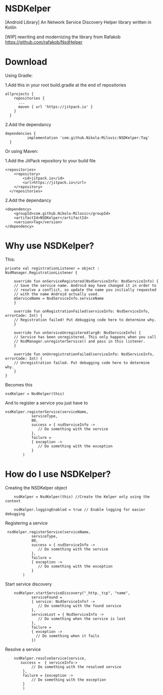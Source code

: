 # NSDKelper
[Android Library] An Network Service Discovery Helper library written in Kotlin

[WIP] rewriting and modernizing the library from Rafakob https://github.com/rafakob/NsdHelper 


# Download

Using Gradle: 

1.Add this in your root build.gradle at the end of repositories

    allprojects {
        repositories {
          ...
          maven { url 'https://jitpack.io' }
        }
      }

2.Add the dependancy

    dependencies {
              implementation 'com.github.Nikola-Milovic:NSDKelper:Tag'
      }
      
    
Or using Maven:

1.Add the JitPack repository to your build file

    <repositories>
        <repository>
            <id>jitpack.io</id>
            <url>https://jitpack.io</url>
        </repository>
      </repositories>
 2.Add the dependancy 
 
 	<dependency>
	    <groupId>com.github.Nikola-Milovic</groupId>
	    <artifactId>NSDKelper</artifactId>
	    <version>Tag</version>
	</dependency> 
  
  
 # Why use NSDKelper?
 
This:

	private val registrationListener = object : NsdManager.RegistrationListener {

	    override fun onServiceRegistered(NsdServiceInfo: NsdServiceInfo) {
		// Save the service name. Android may have changed it in order to
		// resolve a conflict, so update the name you initially requested
		// with the name Android actually used.
		mServiceName = NsdServiceInfo.serviceName
	    }

	    override fun onRegistrationFailed(serviceInfo: NsdServiceInfo, errorCode: Int) {
		// Registration failed! Put debugging code here to determine why.
	    }

	    override fun onServiceUnregistered(arg0: NsdServiceInfo) {
		// Service has been unregistered. This only happens when you call
		// NsdManager.unregisterService() and pass in this listener.
	    }

	    override fun onUnregistrationFailed(serviceInfo: NsdServiceInfo, errorCode: Int) {
		// Unregistration failed. Put debugging code here to determine why.
	    }
	}

 Becomes this 

	nsdKelper = NsdKelper(this)

And to register a service you just have to

    nsdKelper.registerService(serviceName,
                serviceType,
                80,
                success = { nsdServiceInfo ->
                   // Do something with the service
                },
                failure =
                { exception ->
                   // Do something with the exception 
                }
            )
 
 
# How do I use NSDKelper?

Creating the NSDKelper object

        nsdKelper = NsdKelper(this) //Create the Kelper only using the context

        nsdKelper.loggingEnabled = true // Enable logging for easier debugging


Registering a service

     nsdKelper.registerService(serviceName,
                serviceType,
                80,
                success = { nsdServiceInfo ->
                   // Do something with the service
                },
                failure =
                { exception ->
                   // Do something with the exception 
                }
            )
            
Start service discovery


        nsdKelper.startServiceDiscovery("_http._tcp", "name",
                serviceFound =
                { service: NsdServiceInfo? ->
                   // Do something with the found service
                },
                serviceLost = { NsdServiceInfo ->
                   // Do something when the service is lost
                },
                failure =
                { exception ->
                  // Do something when it fails
                })

Resolve a service

        nsdKelper.resolveService(service,
           success =  { serviceInfo->
                // Do something with the resolved service
            },
            failure = {exception ->
                // Do something with the exception
            }
            )
